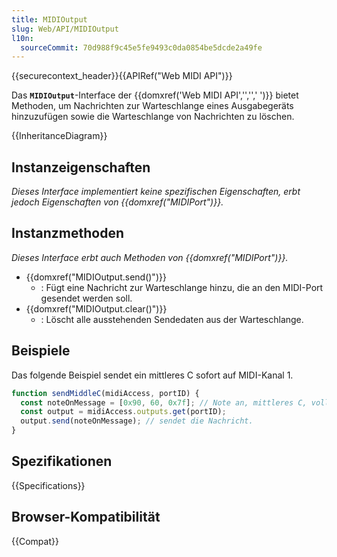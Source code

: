 ```yaml
---
title: MIDIOutput
slug: Web/API/MIDIOutput
l10n:
  sourceCommit: 70d988f9c45e5fe9493c0da0854be5dcde2a49fe
---
```


{{securecontext_header}}{{APIRef("Web MIDI API")}}

Das **`MIDIOutput`**-Interface der {{domxref('Web MIDI API','','',' ')}} bietet Methoden, um Nachrichten zur Warteschlange eines Ausgabegeräts hinzuzufügen sowie die Warteschlange von Nachrichten zu löschen.

{{InheritanceDiagram}}

## Instanzeigenschaften

_Dieses Interface implementiert keine spezifischen Eigenschaften, erbt jedoch Eigenschaften von {{domxref("MIDIPort")}}._

## Instanzmethoden

_Dieses Interface erbt auch Methoden von {{domxref("MIDIPort")}}._

- {{domxref("MIDIOutput.send()")}}
  - : Fügt eine Nachricht zur Warteschlange hinzu, die an den MIDI-Port gesendet werden soll.
- {{domxref("MIDIOutput.clear()")}}
  - : Löscht alle ausstehenden Sendedaten aus der Warteschlange.

## Beispiele

Das folgende Beispiel sendet ein mittleres C sofort auf MIDI-Kanal 1.

```js
function sendMiddleC(midiAccess, portID) {
  const noteOnMessage = [0x90, 60, 0x7f]; // Note an, mittleres C, volle Anschlagstärke
  const output = midiAccess.outputs.get(portID);
  output.send(noteOnMessage); // sendet die Nachricht.
}
```

## Spezifikationen

{{Specifications}}

## Browser-Kompatibilität

{{Compat}}
